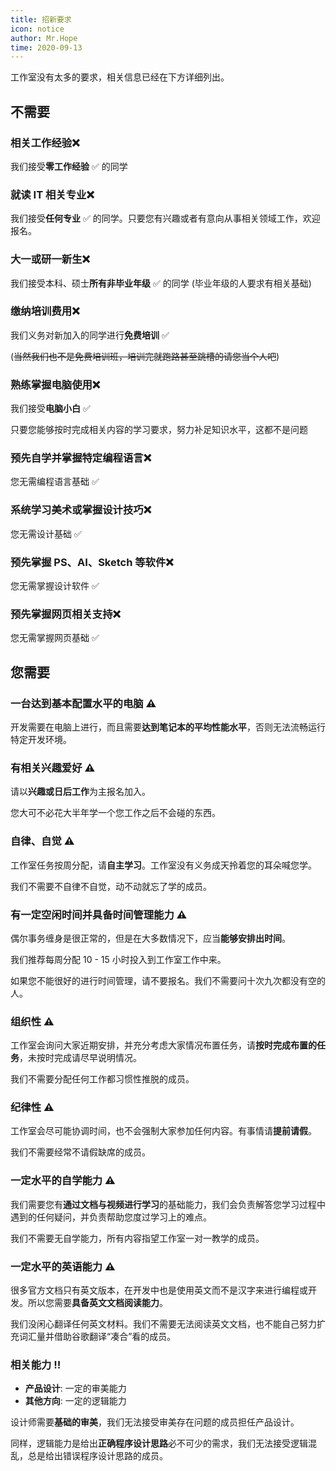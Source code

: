 ```yaml
---
title: 招新要求
icon: notice
author: Mr.Hope
time: 2020-09-13
---
```


工作室没有太多的要求，相关信息已经在下方详细列出。

## 不需要

### 相关工作经验❌

我们接受**零工作经验** ✅ 的同学

### 就读 IT 相关专业❌

我们接受**任何专业** ✅ 的同学。只要您有兴趣或者有意向从事相关领域工作，欢迎报名。

### 大一或研一新生❌

我们接受本科、硕士**所有非毕业年级** ✅ 的同学 (毕业年级的人要求有相关基础)

### 缴纳培训费用❌

我们义务对新加入的同学进行**免费培训** ✅

(~~当然我们也不是免费培训班，培训完就跑路甚至跳槽的请您当个人吧~~)

### 熟练掌握电脑使用❌

我们接受**电脑小白** ✅

只要您能够按时完成相关内容的学习要求，努力补足知识水平，这都不是问题

### 预先自学并掌握特定编程语言❌

您无需编程语言基础 ✅

### 系统学习美术或掌握设计技巧❌

您无需设计基础 ✅

### 预先掌握 PS、AI、Sketch 等软件❌

您无需掌握设计软件 ✅

### 预先掌握网页相关支持❌

您无需掌握网页基础 ✅

## 您需要

### 一台达到基本配置水平的电脑 ⚠

开发需要在电脑上进行，而且需要**达到笔记本的平均性能水平**，否则无法流畅运行特定开发环境。

### 有相关兴趣爱好 ⚠

请以**兴趣或日后工作**为主报名加入。

您大可不必花大半年学一个您工作之后不会碰的东西。

### 自律、自觉 ⚠

工作室任务按周分配，请**自主学习**。工作室没有义务成天拎着您的耳朵喊您学。

我们不需要不自律不自觉，动不动就忘了学的成员。

### 有一定空闲时间并具备时间管理能力 ⚠

偶尔事务缠身是很正常的，但是在大多数情况下，应当**能够安排出时间**。

我们推荐每周分配 10 - 15 小时投入到工作室工作中来。

如果您不能很好的进行时间管理，请不要报名。我们不需要问十次九次都没有空的人。

### 组织性 ⚠

工作室会询问大家近期安排，并充分考虑大家情况布置任务，请**按时完成布置的任务**，未按时完成请尽早说明情况。

我们不需要分配任何工作都习惯性推脱的成员。

### 纪律性 ⚠

工作室会尽可能协调时间，也不会强制大家参加任何内容。有事情请**提前请假**。

我们不需要经常不请假缺席的成员。

### 一定水平的自学能力 ⚠

我们需要您有**通过文档与视频进行学习**的基础能力，我们会负责解答您学习过程中遇到的任何疑问，并负责帮助您度过学习上的难点。

我们不需要无自学能力，所有内容指望工作室一对一教学的成员。

### 一定水平的英语能力 ⚠

很多官方文档只有英文版本，在开发中也是使用英文而不是汉字来进行编程或开发。所以您需要**具备英文文档阅读能力**。

我们没闲心翻译任何英文材料。我们不需要无法阅读英文文档，也不能自己努力扩充词汇量并借助谷歌翻译“凑合”看的成员。

### 相关能力 ‼

- **产品设计**: 一定的审美能力
- **其他方向**: 一定的逻辑能力

设计师需要**基础的审美**，我们无法接受审美存在问题的成员担任产品设计。

同样，逻辑能力是给出**正确程序设计思路**必不可少的需求，我们无法接受逻辑混乱，总是给出错误程序设计思路的成员。
